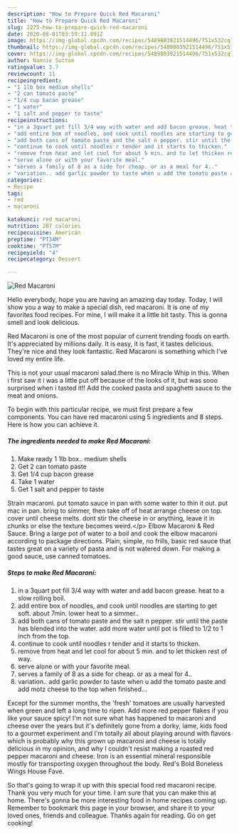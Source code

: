 ```yaml
---
description: "How to Prepare Quick Red Macaroni"
title: "How to Prepare Quick Red Macaroni"
slug: 2275-how-to-prepare-quick-red-macaroni
date: 2020-08-01T03:59:11.091Z
image: https://img-global.cpcdn.com/recipes/5489883921514496/751x532cq70/red-macaroni-recipe-main-photo.jpg
thumbnail: https://img-global.cpcdn.com/recipes/5489883921514496/751x532cq70/red-macaroni-recipe-main-photo.jpg
cover: https://img-global.cpcdn.com/recipes/5489883921514496/751x532cq70/red-macaroni-recipe-main-photo.jpg
author: Nannie Sutton
ratingvalue: 3.7
reviewcount: 11
recipeingredient:
- "1 1lb box medium shells"
- "2 can tomato paste"
- "1/4 cup bacon grease"
- "1 water"
- "1 salt and pepper to taste"
recipeinstructions:
- "in a 3quart pot fill 3/4 way with water and add bacon grease. heat to a slow rolling boil."
- "add entire box of noodles, and cook until noodles are starting to get soft. about 7min. lower heat to a simmer.."
- "add both cans of tomato paste and the salt n pepper. stir until the paste has blended into the water. add more water until pot is filled to 1/2 to 1 inch from the top."
- "continue to cook until noodles r tender and it starts to thicken."
- "remove from heat and let cool for about 5 min. and to let thicken rest of way."
- "serve alone or with your favorite meal."
- "serves a family of 8 as a side for cheap. or as a meal for 4.."
- "variation.. add garlic powder to taste when u add the tomato paste and add motz cheese to the top when finished..."
categories:
- Recipe
tags:
- red
- macaroni

katakunci: red macaroni 
nutrition: 287 calories
recipecuisine: American
preptime: "PT34M"
cooktime: "PT57M"
recipeyield: "4"
recipecategory: Dessert

---
```



![Red Macaroni](https://img-global.cpcdn.com/recipes/5489883921514496/751x532cq70/red-macaroni-recipe-main-photo.jpg)

Hello everybody, hope you are having an amazing day today. Today, I will show you a way to make a special dish, red macaroni. It is one of my favorites food recipes. For mine, I will make it a little bit tasty. This is gonna smell and look delicious.

Red Macaroni is one of the most popular of current trending foods on earth. It's appreciated by millions daily. It is easy, it is fast, it tastes delicious. They're nice and they look fantastic. Red Macaroni is something which I've loved my entire life.

This is not your usual macaroni salad.there is no Miracle Whip in this. When i first saw it i was a little put off because of the looks of it, but was sooo surprised when i tasted it!! Add the cooked pasta and spaghetti sauce to the meat and onions.


To begin with this particular recipe, we must first prepare a few components. You can have red macaroni using 5 ingredients and 8 steps. Here is how you can achieve it.

<!--inarticleads1-->

##### The ingredients needed to make Red Macaroni:

1. Make ready 1 1lb box.. medium shells
1. Get 2 can tomato paste
1. Get 1/4 cup bacon grease
1. Take 1 water
1. Get 1 salt and pepper to taste


Strain macaroni. put tomato sauce in pan with some water to thin it out. put mac in pan. bring to simmer, then take off of heat arrange cheese on top. cover until cheese melts. dont stir the cheese in or anything, leave it in chunks or else the texture becomes weird.&lt;/p&gt; Elbow Macaroni &amp; Red Sauce. Bring a large pot of water to a boil and cook the elbow macaroni according to package directions. Plain, simple, no frills, basic red sauce that tastes great on a variety of pasta and is not watered down. For making a good sauce, use canned tomatoes. 

<!--inarticleads2-->

##### Steps to make Red Macaroni:

1. in a 3quart pot fill 3/4 way with water and add bacon grease. heat to a slow rolling boil.
1. add entire box of noodles, and cook until noodles are starting to get soft. about 7min. lower heat to a simmer..
1. add both cans of tomato paste and the salt n pepper. stir until the paste has blended into the water. add more water until pot is filled to 1/2 to 1 inch from the top.
1. continue to cook until noodles r tender and it starts to thicken.
1. remove from heat and let cool for about 5 min. and to let thicken rest of way.
1. serve alone or with your favorite meal.
1. serves a family of 8 as a side for cheap. or as a meal for 4..
1. variation.. add garlic powder to taste when u add the tomato paste and add motz cheese to the top when finished...


Except for the summer months, the &#39;fresh&#39; tomatoes are usually harvested when green and left a long time to ripen. Add more red pepper flakes if you like your sauce spicy! I&#39;m not sure what has happened to macaroni and cheese over the years but it&#39;s definitely gone from a dorky, lame, kids food to a gourmet experiment and I&#39;m totally all about playing around with flavors which is probably why this grown up macaroni and cheese is totally delicious in my opinion, and why I couldn&#39;t resist making a roasted red pepper macaroni and cheese. Iron is an essential mineral responsible mostly for transporting oxygen throughout the body. Red&#39;s Bold Boneless Wings House Fave. 

So that's going to wrap it up with this special food red macaroni recipe. Thank you very much for your time. I am sure that you can make this at home. There's gonna be more interesting food in home recipes coming up. Remember to bookmark this page in your browser, and share it to your loved ones, friends and colleague. Thanks again for reading. Go on get cooking!
